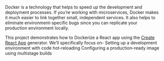 Docker is a technology that helps to speed up the development and deployment processes. If you’re working with microservices, Docker makes it much easier to link together small, independent services. It also helps to eliminate environment-specific bugs since you can replicate your production environment locally.

This project demonstrates how to Dockerize a React app using the [Create React App](https://github.com/facebook/create-react-app) generator. We’ll specifically focus on-
Setting up a development environment with code hot-reloading
Configuring a production-ready image using multistage builds
